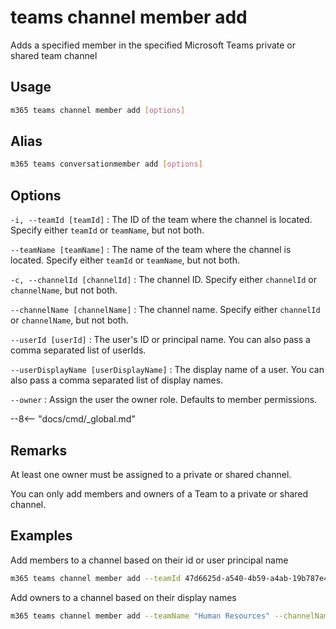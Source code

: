 # teams channel member add

Adds a specified member in the specified Microsoft Teams private or shared team channel

## Usage

```sh
m365 teams channel member add [options]
```

## Alias

```sh
m365 teams conversationmember add [options]
```

## Options

`-i, --teamId [teamId]`
: The ID of the team where the channel is located. Specify either `teamId` or `teamName`, but not both.

`--teamName [teamName]`
: The name of the team where the channel is located. Specify either `teamId` or `teamName`, but not both.

`-c, --channelId [channelId]`
: The channel ID. Specify either `channelId` or `channelName`, but not both.

`--channelName [channelName]`
: The channel name. Specify either `channelId` or `channelName`, but not both.

`--userId [userId]`
: The user's ID or principal name. You can also pass a comma separated list of userIds.

`--userDisplayName [userDisplayName]`
: The display name of a user. You can also pass a comma separated list of display names.

`--owner`
: Assign the user the owner role. Defaults to member permissions.

--8<-- "docs/cmd/_global.md"

## Remarks

At least one owner must be assigned to a private or shared channel.

You can only add members and owners of a Team to a private or shared channel.

## Examples

Add members to a channel based on their id or user principal name

```sh
m365 teams channel member add --teamId 47d6625d-a540-4b59-a4ab-19b787e40593 --channelId 19:586a8b9e36c4479bbbd378e439a96df2@thread.skype --userId "85a50aa1-e5b8-48ac-b8ce-8e338033c366,john.doe@contoso.com"
```

Add owners to a channel based on their display names

```sh
m365 teams channel member add --teamName "Human Resources" --channelName "Channel" --userDisplayName "Anne Matthews,John Doe" --owner
```
